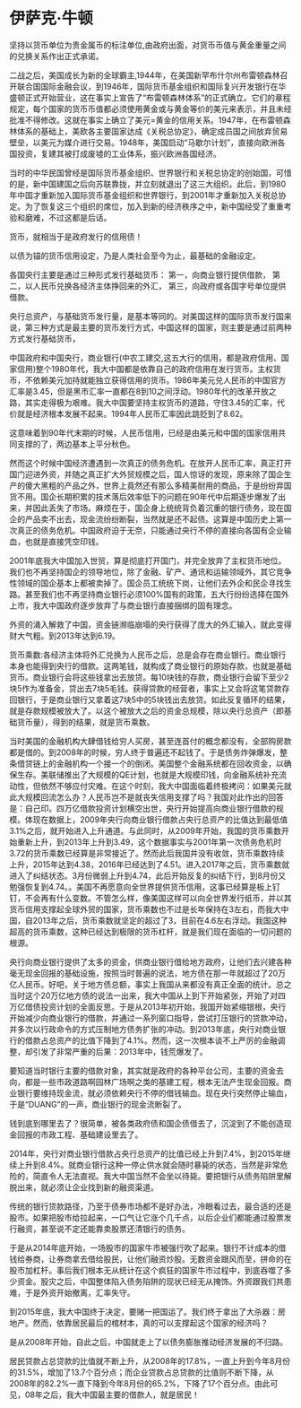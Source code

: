 # 伊萨克·牛顿
坚持以货币单位为贵金属币的标注单位,由政府出面，对货币币值与黄金重量之间的兑换关系作出正式承诺。

二战之后，美国成长为新的全球霸主,1944年，在美国新罕布什尔州布雷顿森林召开联合国国际金融会议，到1946年，国际货币基金组织和国际复兴开发银行在华盛顿正式开始营业，这在事实上宣告了“布雷顿森林体系”的正式确立。它们的章程规定，每个国家的货币币值都必须使用黄金或与黄金等价的美元来表示，并且未经批准不得修改。这就在事实上确立了美元=黄金的信用关系。1947年，在布雷顿森林体系的基础上，美欧各主要国家达成《关税总协定》，确定成员国之间放弃贸易壁垒，以美元为媒介进行交易。1948年，美国启动“马歇尔计划”，直接向欧洲各国投资，复建其被打成废墟的工业体系，振兴欧洲各国经济。

当时的中华民国曾经是国际货币基金组织、世界银行和关税总协定的创始国，可惜的是，新中国建国之后向苏联靠拢，并立刻就退出了这三大组织。此后，到1980年中国才重新加入国际货币基金组织和世界银行，到2001年才重新加入关税总协定。为了恢复这三个组织的席位，加入到新的经济秩序之中，新中国经受了重重考验和磨难，不过这都是后话。

货币，就相当于是政府发行的信用债！

以债为锚的货币信用设定，乃是人类社会至今为止，最基础的金融设定。

各国央行主要是通过三种形式发行基础货币：
第一，向商业银行提供借款，
第二，以人民币兑换各经济主体挣回来的外汇，
第三，向政府或各国字号单位提供借款。

央行总资产，与基础货币发行量，是基本等同的。对美国这样的国际货币发行国来说，第三种方式是最主要的货币发行方式，中国这样的国家，则主要是通过前两种方式发行基础货币，

中国政府和中国央行，商业银行(中农工建交,这五大行的信用，都是政府信用、国家信用)整个1980年代，我大中国都是依靠自己的政府信用在发行货币。主权货币，不依赖美元加持就能独立获得信用的货币。1986年美元兑人民币的中国官方汇率是3.45，但是黑市汇率一直都在8到10之间浮动。1980年代的改革开放之路，其实走得极为艰难。我大中国要坚持主权货币的道路，守住3.45的汇率，代价就是经济根本发展不起来。1994年人民币汇率因此跳贬到了8.62。

这意味着到90年代末期的时候，人民币信用，已经是由美元和中国的国家信用共同支撑的了，两边基本上平分秋色。

然而这个时候中国经济遭遇到一次真正的债务危机。在放开人民币汇率，真正打开国门迎进外资，并随之真正扩大外贸规模之后，国人惊讶的发现，原来除了国企生产的傻大黑粗的产品之外，世界上竟然还有那么多精美耐用的商品，于是纷纷弃国货不用。国企长期积累的技术落后效率低下的问题在90年代中后期逐步爆发了出来，并因此丢失了市场。麻烦在于，国企身上统统背负着沉重的银行债务，现在国企的产品卖不出去，现金流纷纷断裂，当然就是还不起债。这算是中国历史上第一次真正的债务危机。中国政府迫于无奈，只能通过央行不停的直接向各国有企业输血，也就是直接凭空印钱。

2001年底我大中国加入世贸，算是彻底打开国门，并完全放弃了主权货币地位。我们也不再坚持国企的领导地位，除了金融、矿产、通讯和运输领域外，其它竞争性领域的国企基本上都被卖掉了。国企员工统统下岗，让他们去外企和民企寻找生路。甚至我们也不再坚持商业银行必须100%国有的政策，五大行纷纷选择在国外上市，我大中国政府逐步放弃了与商业银行直接捆绑的固有理念。

外资的涌入解救了中国，资金链濒临崩塌的央行获得了庞大的外汇输入，就此变得财大气粗。到2013年达到6.19。

货币乘数:各经济主体将外汇兑换为人民币之后，总是会存在商业银行。商业银行本身也能得到央行的借款。这两笔钱，就构成了商业银行的原始存款，也就是基础货币。商业银行会将这些钱拿出去放贷。每10块钱的存款，商业银行会留下至少2块5作为准备金，贷出去7块5毛钱。获得贷款的经营者，事实上又会将这笔贷款存回银行，于是商业银行又拿着这7块5中的5块钱出去放贷。如此反复循环的结果，就是存款规模被放大了。以这个被放大之后的资金总规模，除以央行总资产（即基础货币量），得到的结果，就是货币乘数。

当时美国的金融机构大肆借钱给穷人买房，甚至连首付的概念都没有，全部购房款都是借的。到2008年的时候，穷人终于普遍还不起钱了。于是债务炸弹爆发，整条借贷链上的金融机构一个接一个的倒闭。美国整个金融系统都在回收资金，以确保生存。美联储推出了大规模的QE计划，也就是大规模印钱，向金融系统补充流动性，但依然不够应付灾难。在这个时刻，我大中国面临着终极拷问：如果美元就此大规模回流怎么办？人民币岂不是就丧失信用支撑了吗？我国对此作出的回答是：自己印。四万亿借款投资计划横空出世，央行开始提高向商业银行借款的规模。体现在数据上，2009年央行向商业银行借款占央行总资产的比值达到最低值3.1%之后，就开始进入上升通道。与此同时，从2009年开始，我国的货币乘数开始重新上升，到2013年上升到3.49，这个数据事实与2001年第一次债务危机时3.72的货币乘数已经算是非常接近了。然而此后我国并没有收敛，货币乘数持续上升，2015年达到4.38，2016年已经达到了4.51。进入2017年之后，货币乘数就进入了纠结状态。3月份微弱上升到4.74，此后开始反复的纠结下行，到8月份又勉强恢复到4.74。。美国不再愿意向全世界提供货币信用，这事已经算是板上钉钉，不会再有什么变数。不管怎么样，像美国这样可以向全世界发行纸币，并以其货币信用支撑起全球外贸的国家，货币乘数也不过是长年保持在3左右，而我大中国，自2013年之后，货币乘数就坚定的超过了3，目前在4.6左右浮动。我国这种超高的货币乘数，这种已经达到极限的货币杠杆，就是我们现在面临的一切问题的根源。

央行向商业银行提供了太多的资金，供商业银行借给地方政府，让他们去兴建各种毫无现金回报的基础设施，按照当时普遍的说法，地方债在那一年就超过了20万亿人民币。好吧，关于地方债总额，事实上我国从来都没有真正全面的统计。总之当时这个20万亿地方债的说法一出来，我大中国从上到下开始紧张，开始了对四万亿借债投资计划的全面反思。于是从2013年初开始，我国开始紧缩银根，央行开始减少向商业银行的借款，并通过一系列窗口指导，尝试打压银行的贷款冲动，并多次以行政命令的方式压制地方债务扩张的冲动。到2013年底，央行对商业银行的借款占总资产的比值下降到了4.1%。然而，这一次根本谈不上严厉的金融调整，却引发了非常严重的后果：2013年中，钱荒爆发了。

要知道当时银行主要的借款对象，其实就是政府的各种平台公司，主要的资金去向，都是一些市政道路啊园林广场啊之类的基建工程，根本无法产生现金回报。商业银行要维持现金流，就必须依赖央行不停的借钱输血。现在央行突然停止输血，于是“DUANG”的一声，商业银行的现金流断裂了。

钱到底到哪里去了？很简单，被各类政府债和国企债借去了，沉淀到了不能创造现金回报的市政工程、基础建设里去了。

2014年，央行对商业银行借款占央行总资产的比值已经上升到7.4%，到2015年继续上升到8.4%。就商业银行这种一停止供水就会随时暴毙的状态，当然是非常危险的，简直令人无法直视。我大中国当然不会坐以待毙。要把银行从债务陷阱里解脱出来，就必须让企业找到新的融资渠道。

传统的银行贷款路径，乃至于债券市场都不是好办法，冷眼看过去，最合适的还是股市。如果把股市给拉起来，一口气让它涨个几千点，以后企业们都能通过股票发行融资，甚至说不定还能靠卖股票还清银行的债务。

于是从2014年底开始，一场股市的国家牛市被强行吹了起来。银行不计成本的借钱给券商，让券商拿去借给股民，让他们融资炒股。无数资金跟风而至，拼命的在股市加杠杆。事后我们根本无从统计在这个疯狂的国家牛市过程中，到底吞噬了多少资金。股灾之后，中国整体陷入债务陷阱的现状已经无从掩饰。外资跟我们共患难，于是外资开始撤离，汇率失守。

到2015年底，我大中国终于决定，要赌一把国运了。我们终于拿出了大杀器：房地产。然而，依靠居民最后的棺材本，真的可以支撑起这个国家的经济吗？

是从2008年开始，自此之后，中国就走上了以债务膨胀推动经济发展的不归路。

居民贷款占总贷款的比值就不断上升，从2008年的17.8%，一直上升到今年8月份的31.5%，增加了13.7个百分点；而企业贷款占总贷款的比值则不断下降，从2008年的82.2%一直下降到今年8月份的65.2%，下降了17个百分点。由此可见，08年之后，我大中国最主要的借款人，就是居民！





